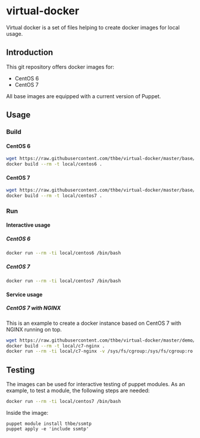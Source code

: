 # virtual-docker

Virtual docker is a set of files helping to create docker images for local usage.

## Introduction

This git repository offers docker images for:

* CentOS 6
* CentOS 7

All base images are equipped with a current version of Puppet.

## Usage

### Build

#### CentOS 6

```bash
wget https://raw.githubusercontent.com/thbe/virtual-docker/master/base/centos6/Dockerfile
docker build --rm -t local/centos6 .
```

#### CentOS 7

```bash
wget https://raw.githubusercontent.com/thbe/virtual-docker/master/base/centos7/Dockerfile
docker build --rm -t local/centos7 .
```

### Run

#### Interactive usage

##### CentOS 6

```bash
docker run --rm -ti local/centos6 /bin/bash
```

##### CentOS 7

```bash
docker run --rm -ti local/centos7 /bin/bash
```

#### Service usage

##### CentOS 7 with NGINX

This is an example to create a docker instance based on CentOS 7 with NGINX running on top.

```bash
wget https://raw.githubusercontent.com/thbe/virtual-docker/master/demo/c7-nginx/Dockerfile
docker build --rm -t local/c7-nginx .
docker run --rm -ti local/c7-nginx -v /sys/fs/cgroup:/sys/fs/cgroup:ro -p 80:80 nginx
```

## Testing

The images can be used for interactive testing of puppet modules. As an example, to test a module, the following steps are needed:

```bash
docker run --rm -ti local/centos7 /bin/bash
```

Inside the image:

```puppet
puppet module install thbe/ssmtp
puppet apply -e 'include ssmtp'
```

